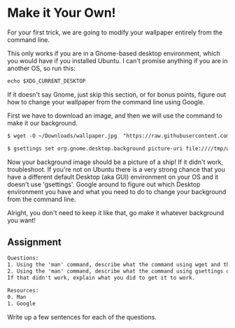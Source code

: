 # Make it Your Own!

For your first trick, we are going to modify your wallpaper entirely
from the command line.

This only works if you are in a Gnome-based desktop environment, which
you would have if you installed Ubuntu. I can't promise anything if you
are in another OS, so run this: 

``` default
echo $XDG_CURRENT_DESKTOP 
```

If it doesn't say Gnome, just skip this section, or for bonus points,
figure out how to change your wallpaper from the command line using
Google.

  

First we have to download an image, and then we will use the command to
make it our background.

``` default
$ wget -O ~/Downloads/wallpaper.jpg  "https://raw.githubusercontent.com/hoppersroppers/hoppersroppers.github.io/main/_layouts/constitution.jpg" 

$ gsettings set org.gnome.desktop.background picture-uri file:////tmp/wallpaper.jpg
```

Now your background image should be a picture of a ship! If it didn't
work, troubleshoot. If you're not on Ubuntu there is a very strong
chance that you have a different default Desktop (aka GUI) environment
on your OS and it doesn't use 'gsettings'. Google around to figure out
which Desktop environment you have and what you need to do to change
your background from the command line.

Alright, you don't need to keep it like that, go make it whatever
background you want!

## Assignment

``` default
Questions:
1. Using the 'man' command, describe what the command using wget and the -O flag did 
2. Using the 'man' command, describe what the command using gsettings did. 
If that didn't work, explain what you did to get it to work. 

Resources:
0. Man 
1. Google
```

Write up a few sentences for each of the questions. 
